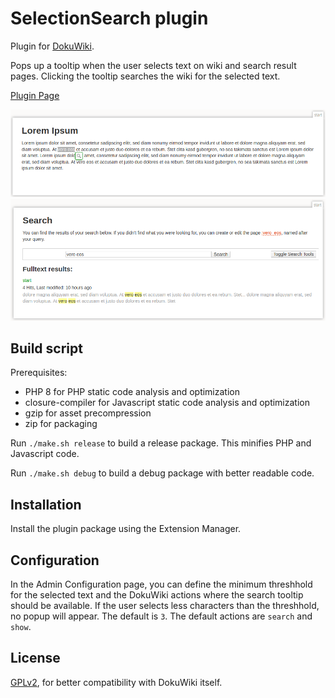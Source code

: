 # SelectionSearch plugin

Plugin for [DokuWiki](https://github.com/dokuwiki/dokuwiki).

Pops up a tooltip when the user selects text on wiki and search result pages.
Clicking the tooltip searches the wiki for the selected text.

[Plugin Page](https://www.dokuwiki.org/plugin:selectionsearch)

![Selection](images/selection.png)
![Search](images/search.png)

## Build script

Prerequisites:
- PHP 8 for PHP static code analysis and optimization
- closure-compiler for Javascript static code analysis and optimization
- gzip for asset precompression
- zip for packaging

Run `./make.sh release` to build a release package. This minifies PHP and Javascript code.

Run `./make.sh debug` to build a debug package with better readable code.

## Installation

Install the plugin package using the Extension Manager.

## Configuration

In the Admin Configuration page, you can define the minimum threshhold for the selected text and the DokuWiki actions where the search tooltip should be available.
If the user selects less characters than the threshhold, no popup will appear.
The default is `3`.
The default actions are `search` and `show`.

## License

[GPLv2](LICENSE), for better compatibility with DokuWiki itself.
